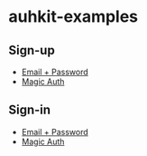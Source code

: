 # auhkit-examples

## Sign-up

- [Email + Password](./src/app/sign-up/email-password/page.tsx)
- [Magic Auth](./src/app/sign-up/magic-auth/page.tsx)

## Sign-in

- [Email + Password](./src/app/sign-in/email-password/page.tsx)
- [Magic Auth](./src/app/sign-in/magic-auth/page.tsx)
